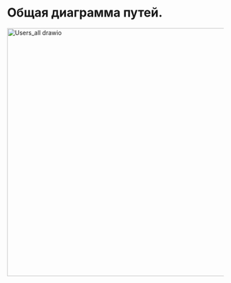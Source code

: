 # Общая диаграмма путей.
<img width="870" height="575" alt="Users_all drawio" src="https://github.com/user-attachments/assets/168f6030-cbf5-4107-a990-9925311ea27e" />
